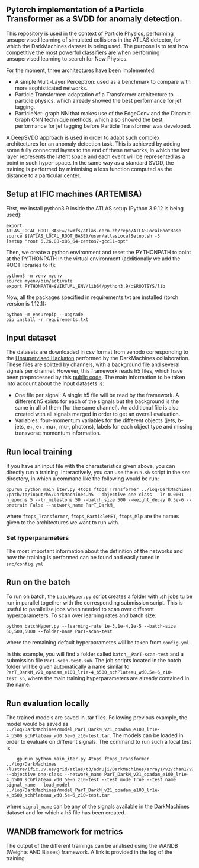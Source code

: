 ## Pytorch implementation of a Particle Transformer as a SVDD for anomaly detection.
This repository is used in the context of Particle Physics, performing unsupervised learning of simulated collisions in the ATLAS detector, for which the DarkMachines dataset is being used. The purpose is to test how competitive the most powerful classifiers are when performing unsupervised learning to search for New Physics.

For the moment, three architectures have been implemented:
* A simple Multi-Layer Perceptron: used as a benchmark to compare with more sophisticated networks.
* Particle Transformer: adaptation of a Transformer architecture to particle physics, which already showed the best performance for jet tagging.
* ParticleNet: graph NN that makes use of the EdgeConv and the Dinamic Graph CNN technique methods, which also showed the best performance for jet tagging before Particle Transformer was developed.

A DeepSVDD approach is used in order to adapt such complex architectures for an anomaly detection task. This is achieved by adding some fully connected layers to the end of these networks, in which the last layer represents the latent space and each event will be represented as a point in such hyper-space. In the same way as a standard SVDD, the training is performed by minimising a loss function computed as the distance to a particular center.

## Setup at IFIC machines (ARTEMISA)
First, we install python3.9 inside the ATLAS setup (Python 3.9.12 is being used):
``` 
export ATLAS_LOCAL_ROOT_BASE=/cvmfs/atlas.cern.ch/repo/ATLASLocalRootBase
source ${ATLAS_LOCAL_ROOT_BASE}/user/atlasLocalSetup.sh -3
lsetup "root 6.26.08-x86_64-centos7-gcc11-opt"
```
Then, we create a python environment and reset the PYTHONPATH to point at the PYTHONPATH in the virtual environment (additionally we add the ROOT libraries to it):
```
python3 -m venv myenv
source myenv/bin/activate
export PYTHONPATH=$VIRTUAL_ENV/lib64/python3.9/:$ROOTSYS/lib
```
Now, all the packages specified in requirements.txt are installed (torch version is 1.12.1):
```
python -m ensurepip --upgrade
pip install -r requirements.txt
```

## Input dataset
The datasets are downloaded in csv format from zenodo corresponding to the [Unsupervised Hackaton](https://zenodo.org/record/3961917) performed by the DarkMachines collaboration. These files are splitted by channels, with a background file and several signals per channel. 
However, this framework reads h5 files, which have been preprocessed by this [public code](https://github.com/adrianrubio96/DarkMachines). The main information to be taken into account about the input datasets is:
* One file per signal: A single h5 file will be read by the framework. A different h5 exists for each of the signals but the background is the same in all of them (for the same channel). An additional file is also created with all signals merged in order to get an overall evaluation.
* Variables: four-momentum variables for the different objects (jets, b-jets, e+, e+, mu+, mu-, photons), labels for each object type and missing transverse momentum information.

## Run local training
If you have an input file with the charasteristics given above, you can directly run a training. Interactively, you can use the `run.sh` script in the `src` directory, in which a command like the following would be run:
```
gpurun python main_iter.py 4tops ftops_Transformer ../log/DarkMachines /path/to/input/h5/DarkMachines.h5 --objective one-class --lr 0.0001 --n_epochs 5 --lr_milestone 50 --batch_size 500 --weight_decay 0.5e-6 --pretrain False --network_name ParT_DarkM_
```
where `ftops_Transformer`, `ftops_ParticleNET`, `ftops_Mlp` are the names given to the architectures we want to run with.


### Set hyperparameters
The most important information about the definition of the networks and how the training is performed can be found and easily tuned in `src/config.yml`. 

## Run on the batch
To run on batch, the `batchHyper.py` script creates a folder with .sh jobs tu be run in parallel together with the corresponding submission script. This is useful to parallelise jobs when needed to scan over different hyperparameters. To scan over learning rates and batch size:
```
python batchHyper.py --learning-rate 1e-3,1e-4,1e-5 --batch-size 50,500,5000 --folder-name ParT-scan-test
```
where the remaining default hyperparametes will be taken from `config.yml`. 

In this example, you will find a folder called `batch__ParT-scan-test` and a submission file `ParT-scan-test.sub`. The job scripts located in the batch folder will be given automatically a name similar to `ParT_DarkM_v21_opadam_e100_lr1e-4_b500_schPlateau_wd0.5e-6_z10-test.sh`, where the main training hyperparameters are already contained in the name.

## Run evaluation locally
The trained models are saved in .tar files. Following previous example, the model would be saved as `../log/DarkMachines/model_ParT_DarkM_v21_opadam_e100_lr1e-4_b500_schPlateau_wd0.5e-6_z10-test.tar`. The models can be loaded in order to evaluate on different signals. The command to run such a local test is:
```
    gpurun python main_iter.py 4tops ftops_Transformer ../log/DarkMachines /lustre/ific.uv.es/grid/atlas/t3/adruji/DarkMachines/arrays/v2/chan1/v21/h5/DarkMachines_signal_name.h5  --objective one-class --network_name ParT_DarkM_v21_opadam_e100_lr1e-4_b500_schPlateau_wd0.5e-6_z10-test --test_mode True --test_name signal_name --load_model ../log/DarkMachines/model_ParT_DarkM_v21_opadam_e100_lr1e-4_b500_schPlateau_wd0.5e-6_z10-test.tar
```
where `signal_name` can be any of the signals available in the DarkMachines dataset and for which a h5 file has been created.

## WANDB framework for metrics
The output of the different trainings can be analised using the WANDB (Weights AND Biases) framework.
A link is provided in the log of the training.
